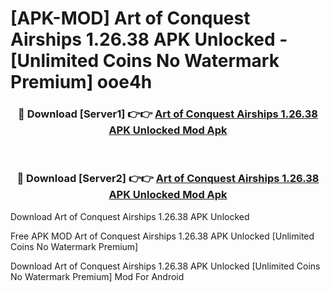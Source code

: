 # [APK-MOD] Art of Conquest   Airships 1.26.38 APK Unlocked - [Unlimited Coins No Watermark Premium] ooe4h



<div align="center">
<h3>🔴 Download [Server1] 👉👉 <a href="https://momento.my/?title=Art_of_Conquest___Airships_1.26.38_APK_Unlocked">Art of Conquest   Airships 1.26.38 APK Unlocked Mod Apk</a></h3><br>

<h3>🔴 Download [Server2] 👉👉 <a href="https://momento.my/?title=Art_of_Conquest___Airships_1.26.38_APK_Unlocked">Art of Conquest   Airships 1.26.38 APK Unlocked Mod Apk</a></h3>
</div>



Download Art of Conquest   Airships 1.26.38 APK Unlocked 

Free APK MOD Art of Conquest   Airships 1.26.38 APK Unlocked [Unlimited Coins No Watermark Premium]

Download Art of Conquest   Airships 1.26.38 APK Unlocked [Unlimited Coins No Watermark Premium] Mod For Android
